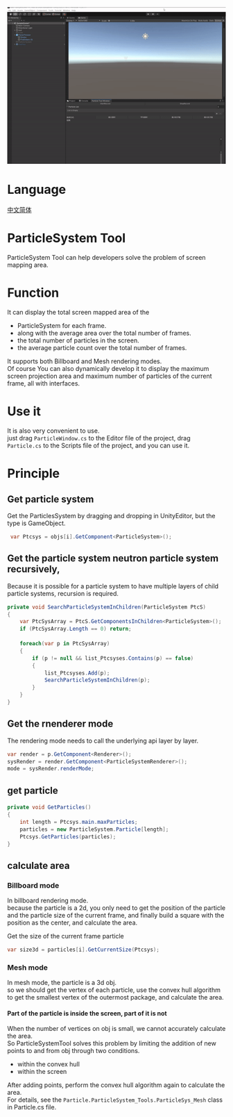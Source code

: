 <img src = "https://raw.githubusercontent.com/Sugar0612/Unity-Tools/master/Tools/ParticleSystemTool/image/particlesystem.gif" width="700" alt="particleSystem">  

# Language  

[中文简体](./README-CN.md)

# ParticleSystem Tool  
ParticleSystem Tool can help developers solve the problem of screen mapping area.  

# Function  
It can display the total screen mapped area of the  
- ParticleSystem for each frame.  
- along with the average area over the total number of frames.  
- the total number of particles in the screen.  
- the average particle count over the total number of frames.  

It supports both Billboard and Mesh rendering modes.  
Of course You can also dynamically develop it to display the maximum screen projection area and maximum number of particles of the current frame, all with interfaces.  

# Use it  
It is also very convenient to use.  
just drag `ParticleWindow.cs` to the Editor file of the project, drag `Particle.cs` to the Scripts file of the project, and you can use it.  

# Principle  
## Get particle system  
Get the ParticlesSystem by dragging and dropping in UnityEditor, but the type is GameObject.  

```cs  
 var Ptcsys = objs[i].GetComponent<ParticleSystem>();  
```  

## Get the particle system neutron particle system recursively,  
Because it is possible for a particle system to have multiple layers of child particle systems, recursion is required.  

```cs  
private void SearchParticleSystemInChildren(ParticleSystem PtcS)  
{
    var PtcSysArray = PtcS.GetComponentsInChildren<ParticleSystem>();
    if (PtcSysArray.Length == 0) return;

    foreach(var p in PtcSysArray)
    {
        if (p != null && list_Ptcsyses.Contains(p) == false)
        {
            list_Ptcsyses.Add(p);
            SearchParticleSystemInChildren(p);
        }
    }
}
```  

##  Get the rnenderer mode  
The rendering mode needs to call the underlying api layer by layer.

```cs  
var render = p.GetComponent<Renderer>();
sysRender = render.GetComponent<ParticleSystemRenderer>();
mode = sysRender.renderMode;  

```  

## get particle  

```cs  
private void GetParticles()  
{
    int length = Ptcsys.main.maxParticles;
    particles = new ParticleSystem.Particle[length];
    Ptcsys.GetParticles(particles);
}  

``` 
## calculate area  

### Billboard mode  
In billboard rendering mode.  
because the particle is a 2d, you only need to get the position of the particle and the particle size of the current frame, and finally build a square with the position as the center, and calculate the area.  

Get the size of the current frame particle  

```cs
var size3d = particles[i].GetCurrentSize(Ptcsys);  
```  

### Mesh mode  
In mesh mode, the particle is a 3d obj.  
so we should get the vertex of each particle, use the convex hull algorithm to get the smallest vertex of the outermost package, and calculate the area.  

#### Part of the particle is inside the screen, part of it is not  
When the number of vertices on obj is small, we cannot accurately calculate the area.  
So ParticleSystemTool solves this problem by limiting the addition of new points to and from obj through two conditions.  
- within the convex hull  
- within the screen  

After adding points, perform the convex hull algorithm again to calculate the area.  
For details, see the `Particle.ParticleSystem_Tools.ParticleSys_Mesh` class in Particle.cs file.

